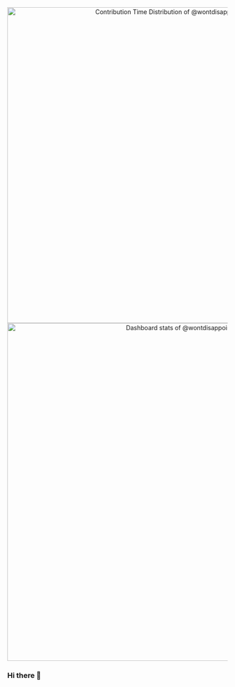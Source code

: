 <!-- Copy-paste in your Readme.md file -->

<a href="https://next.ossinsight.io/widgets/official/analyze-user-contribution-time-distribution?period=past_1_year&user_id=40035603" target="_blank" style="display: block" align="center">
  <picture>
    <source media="(prefers-color-scheme: dark)" srcset="https://next.ossinsight.io/widgets/official/analyze-user-contribution-time-distribution/thumbnail.png?period=past_1_year&user_id=40035603&image_size=auto&color_scheme=dark" width="721" height="auto">
    <img alt="Contribution Time Distribution of @wontdisappoint" src="https://next.ossinsight.io/widgets/official/analyze-user-contribution-time-distribution/thumbnail.png?period=past_1_year&user_id=40035603&image_size=auto&color_scheme=light" width="721" height="auto">
  </picture>
</a>

<!-- Made with [OSS Insight](https://ossinsight.io/) -->
<!-- Copy-paste in your Readme.md file -->

<a href="https://next.ossinsight.io/widgets/official/compose-user-dashboard-stats?user_id=40035603" target="_blank" style="display: block" align="center">
  <picture>
    <source media="(prefers-color-scheme: dark)" srcset="https://next.ossinsight.io/widgets/official/compose-user-dashboard-stats/thumbnail.png?user_id=40035603&image_size=auto&color_scheme=dark" width="771" height="auto">
    <img alt="Dashboard stats of @wontdisappoint" src="https://next.ossinsight.io/widgets/official/compose-user-dashboard-stats/thumbnail.png?user_id=40035603&image_size=auto&color_scheme=light" width="771" height="auto">
  </picture>
</a>

<!-- Made with [OSS Insight](https://ossinsight.io/) -->

### Hi there 👋

<!--
**wontdisappoint/wontdisappoint** is a ✨ _special_ ✨ repository because its `README.md` (this file) appears on your GitHub profile.

Here are some ideas to get you started:

- 🔭 I’m currently working on ...
- 🌱 I’m currently learning ...
- 👯 I’m looking to collaborate on ...
- 🤔 I’m looking for help with ...
- 💬 Ask me about ...
- 📫 How to reach me: ...
- 😄 Pronouns: ...
- ⚡ Fun fact: ...
-->
